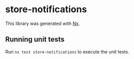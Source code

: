 # store-notifications

This library was generated with [Nx](https://nx.dev).

## Running unit tests

Run `nx test store-notifications` to execute the unit tests.
